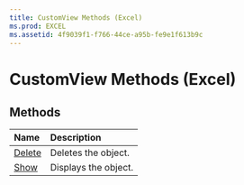 ```yaml
---
title: CustomView Methods (Excel)
ms.prod: EXCEL
ms.assetid: 4f9039f1-f766-44ce-a95b-fe9e1f613b9c
---
```



# CustomView Methods (Excel)

## Methods



|**Name**|**Description**|
|:-----|:-----|
|[Delete](customview-delete-method-excel.md)|Deletes the object.|
|[Show](customview-show-method-excel.md)|Displays the object.|

